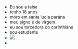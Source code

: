 - Eu sou a taisa
- tenho 16 anos
- moro em santa lucia parána
- meu signo é de virgem
- eu sou torcedora do corinthians
- sou estudante
- ![](https://media1.tenor.com/m/khxrG8fFaIYAAAAd/corinthians.gif)
- 
